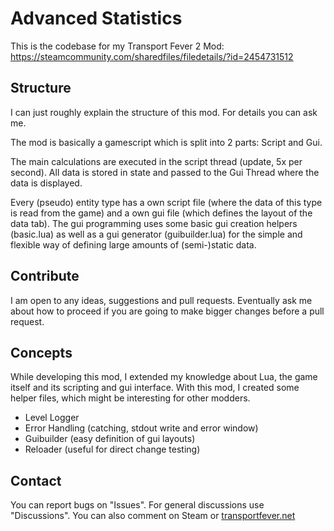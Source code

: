 # Advanced Statistics
 
This is the codebase for my Transport Fever 2 Mod: https://steamcommunity.com/sharedfiles/filedetails/?id=2454731512

## Structure
I can just roughly explain the structure of this mod. For details you can ask me.

The mod is basically a gamescript which is split into 2 parts: Script and Gui.

The main calculations are executed in the script thread (update, 5x per second). All data is stored in state and passed to the Gui Thread where the data is displayed.

Every (pseudo) entity type has a own script file (where the data of this type is read from the game) and a own gui file (which defines the layout of the data tab). The gui programming uses some basic gui creation helpers (basic.lua) as well as a gui generator (guibuilder.lua) for the simple and flexible way of defining large amounts of (semi-)static data.

## Contribute
I am open to any ideas, suggestions and pull requests. 
Eventually ask me about how to proceed if you are going to make bigger changes before a pull request.

## Concepts
While developing this mod, I extended my knowledge about Lua, the game itself and its scripting and gui interface.
With this mod, I created some helper files, which might be interesting for other modders.
- Level Logger
- Error Handling (catching, stdout write and error window)
- Guibuilder (easy definition of gui layouts)
- Reloader (useful for direct change testing)

## Contact
You can report bugs on "Issues". For general discussions use "Discussions".
You can also comment on Steam or [transportfever.net](https://www.transportfever.net/wsc/index.php?user/29264-vacuumtube/)
